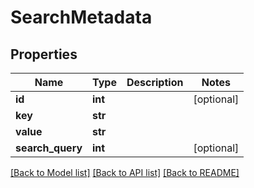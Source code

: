 # SearchMetadata

## Properties
Name | Type | Description | Notes
------------ | ------------- | ------------- | -------------
**id** | **int** |  | [optional] 
**key** | **str** |  | 
**value** | **str** |  | 
**search_query** | **int** |  | [optional] 

[[Back to Model list]](../README.md#documentation-for-models) [[Back to API list]](../README.md#documentation-for-api-endpoints) [[Back to README]](../README.md)


